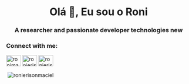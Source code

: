 <h1 align="center">Olá 👋, Eu sou o Roni</h1>
<h3 align="center">A researcher and passionate developer technologies new</h3>

<h3 align="left">Connect with me:</h3>
<p align="left">
<a href="https://twitter.com/ronimaciell" target="blank"><img align="center" src="https://raw.githubusercontent.com/rahuldkjain/github-profile-readme-generator/master/src/images/icons/Social/twitter.svg" alt="ronimaciell" height="30" width="40" /></a>
<a href="https://linkedin.com/in/ronierison-maciel-813a225b" target="blank"><img align="center" src="https://raw.githubusercontent.com/rahuldkjain/github-profile-readme-generator/master/src/images/icons/Social/linked-in-alt.svg" alt="ronierison-maciel-813a225b" height="30" width="40" /></a>
<a href="https://instagram.com/ronierison.maciel" target="blank"><img align="center" src="https://raw.githubusercontent.com/rahuldkjain/github-profile-readme-generator/master/src/images/icons/Social/instagram.svg" alt="ronierison.maciel" height="30" width="40" /></a>
</p>

<p>&nbsp;<img align="center" src="https://github-readme-stats.vercel.app/api?username=ronierisonmaciel&show_icons=true&locale=en" alt="ronierisonmaciel" /></p>

